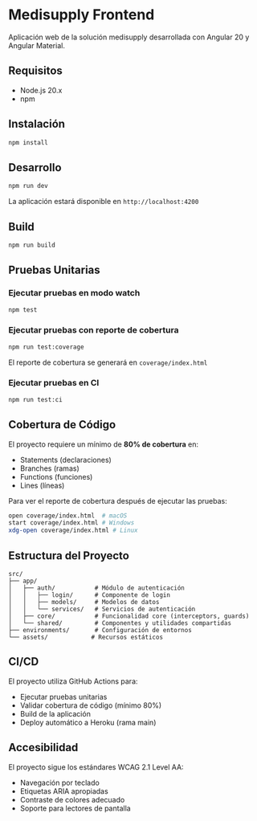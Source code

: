# Medisupply Frontend

Aplicación web de la solución medisupply desarrollada con Angular 20 y Angular Material.

## Requisitos

- Node.js 20.x
- npm

## Instalación

```bash
npm install
```

## Desarrollo

```bash
npm run dev
```

La aplicación estará disponible en `http://localhost:4200`

## Build

```bash
npm run build
```

## Pruebas Unitarias

### Ejecutar pruebas en modo watch
```bash
npm test
```

### Ejecutar pruebas con reporte de cobertura
```bash
npm run test:coverage
```

El reporte de cobertura se generará en `coverage/index.html`

### Ejecutar pruebas en CI
```bash
npm run test:ci
```

## Cobertura de Código

El proyecto requiere un mínimo de **80% de cobertura** en:
- Statements (declaraciones)
- Branches (ramas)
- Functions (funciones)
- Lines (líneas)

Para ver el reporte de cobertura después de ejecutar las pruebas:
```bash
open coverage/index.html  # macOS
start coverage/index.html # Windows
xdg-open coverage/index.html # Linux
```

## Estructura del Proyecto

```
src/
├── app/
│   ├── auth/           # Módulo de autenticación
│   │   ├── login/      # Componente de login
│   │   ├── models/     # Modelos de datos
│   │   └── services/   # Servicios de autenticación
│   ├── core/           # Funcionalidad core (interceptors, guards)
│   └── shared/         # Componentes y utilidades compartidas
├── environments/       # Configuración de entornos
└── assets/            # Recursos estáticos
```

## CI/CD

El proyecto utiliza GitHub Actions para:
- Ejecutar pruebas unitarias
- Validar cobertura de código (mínimo 80%)
- Build de la aplicación
- Deploy automático a Heroku (rama main)

## Accesibilidad

El proyecto sigue los estándares WCAG 2.1 Level AA:
- Navegación por teclado
- Etiquetas ARIA apropiadas
- Contraste de colores adecuado
- Soporte para lectores de pantalla
